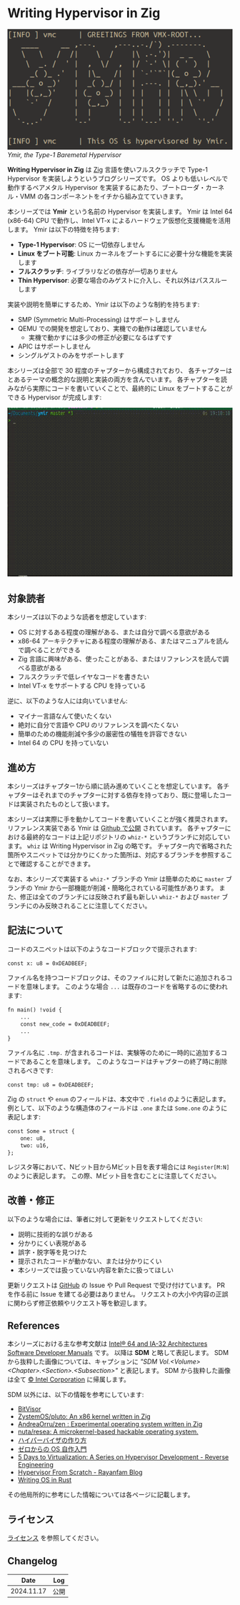 <h1 id="h1-index">Writing Hypervisor in Zig</h1>

<img src="assets/ymir.png" alt="Ymir" id="ymir-img"/>
<em>Ymir, the Type-1 Baremetal Hypervisor</em>

<br>

**Writing Hypervisor in Zig** は [Zig](https://ziglang.org/) 言語を使いフルスクラッチで Type-1 Hypervisor を実装しようというブログシリーズです。
OS よりも低いレベルで動作するベアメタル Hypervisor を実装するにあたり、ブートローダ・カーネル・VMM の各コンポーネントをイチから組み立てていきます。

本シリーズでは **Ymir** という名前の Hypervisor を実装します。
Ymir は Intel 64 (x86-64) CPU で動作し、Intel VT-x によるハードウェア仮想化支援機能を活用します。
Ymir は以下の特徴を持ちます:

- **Type-1 Hypervisor**: OS に一切依存しません
- **Linux をブート可能**: Linux カーネルをブートするにに必要十分な機能を実装します
- **フルスクラッチ**: ライブラリなどの依存が一切ありません
- **Thin Hypervisor**: 必要な場合のみゲストに介入し、それ以外はパススルーします

実装や説明を簡単にするため、Ymir は以下のような制約を持ちます:

- SMP (Symmetric Multi-Processing) はサポートしません
- QEMU での開発を想定しており、実機での動作は確認していません
    - 実機で動かすには多少の修正が必要になるはずです
- APIC はサポートしません
- シングルゲストのみをサポートします

本シリーズは全部で 30 程度のチャプターから構成されており、
各チャプターはとあるテーマの概念的な説明と実装の両方を含んでいます。
各チャプターを読みながら実際にコードを書いていくことで、最終的に Linux をブートすることができる Hypervisor が完成します:

<img src="assets/ymir.gif" alt="Ymir" id="ymir-gif"/>

## 対象読者

本シリーズは以下のような読者を想定しています:

- OS に対するある程度の理解がある、または自分で調べる意欲がある
- x86-64 アーキテクチャにある程度の理解がある、またはマニュアルを読んで調べることができる
- Zig 言語に興味がある、使ったことがある、またはリファレンスを読んで調べる意欲がある
- フルスクラッチで低レイヤなコードを書きたい
- Intel VT-x をサポートする CPU を持っている

逆に、以下のような人には向いていません:

- マイナー言語なんて使いたくない
- 絶対に自分で言語や CPU のリファレンスを調べたくない
- 簡単のための機能削減や多少の厳密性の犠牲を許容できない
- Intel 64 の CPU を持っていない

## 進め方

本シリーズはチャプター1から順に読み進めていくことを想定しています。
各チャプターはそれまでのチャプターに対する依存を持っており、既に登場したコードは実装されたものとして扱います。

本シリーズは実際に手を動かしてコードを書いていくことが強く推奨されます。
リファレンス実装である Ymir は [Github で公開](https://github.com/smallkirby/ymir) されています。
各チャプターにおける最終的なコードは上記リポジトリの `whiz-*` というブランチに対応しています。
`whiz` は Writing Hypervisor in Zig の略です。
チャプター内で省略された箇所やスニペットでは分かりにくかった箇所は、対応するブランチを参照することで確認することができます。

なお、本シリーズで実装する `whiz-*` ブランチの Ymir は簡単のために
`master` ブランチの Ymir から一部機能が削減・簡略化されている可能性があります。
また、修正は全てのブランチには反映されず最も新しい `whiz-*` および `master` ブランチにのみ反映されることに注意してください。

## 記法について

コードのスニペットは以下のようなコードブロックで提示されます:

```zig
const x: u8 = 0xDEADBEEF;
```

ファイル名を持つコードブロックは、そのファイルに対して新たに追加されるコードを意味します。
このような場合 `...` は既存のコードを省略するのに使われます:

```ymir/main.zig
fn main() !void {
    ...
    const new_code = 0xDEADBEEF;
    ...
}
```

ファイル名に `.tmp.` が含まれるコードは、実験等のために一時的に追加するコードであることを意味します。
このようなコードはチャプターの終了時に削除されるべきです:

```ymir/main.tmp.zig
const tmp: u8 = 0xDEADBEEF;
```

Zig の `struct` や `enum` のフィールドは、本文中で `.field` のように表記します。
例として、以下のような構造体のフィールドは `.one` または `Some.one` のように表記します:

```zig
const Some = struct {
    one: u8,
    two: u16,
};
```

レジスタ等において、Nビット目からMビット目を表す場合には `Register[M:N]` のように表記します。
この際、Mビット目を含むことに注意してください。

## 改善・修正

以下のような場合には、筆者に対して更新をリクエストしてください:

- 説明に技術的な誤りがある
- 分かりにくい表現がある
- 誤字・脱字等を見つけた
- 提示されたコードが動かない、または分かりにくい
- 本シリーズでは扱っていない内容を新たに扱ってほしい

更新リクエストは [GitHub](https://github.com/smallkirby/writing-hypervisor-in-zig) の Issue や Pull Request で受け付けています。
PR を作る前に Issue を建てる必要はありません。
リクエストの大小や内容の正誤に関わらず修正依頼やリクエスト等を歓迎します。

## References

本シリーズにおける主な参考文献は [Intel® 64 and IA-32 Architectures Software Developer Manuals](https://www.intel.com/content/www/us/en/developer/articles/technical/intel-sdm.html) です。
以降は **SDM** と略して表記します。
SDM から抜粋した画像については、キャプションに *"SDM Vol.\<Volume\> \<Chapter\>.\<Section\>.\<Subsection\>"* と表記します。
SDM から抜粋した画像は全て [© Intel Corporation](https://www.intel.com/) に帰属します。

SDM 以外には、以下の情報を参考にしています:

- [BitVisor](https://www.bitvisor.org/)
- [ZystemOS/pluto: An x86 kernel written in Zig](https://github.com/ZystemOS/pluto)
- [AndreaOrru/zen : Experimental operating system written in Zig](https://github.com/AndreaOrru/zen)
- [nuta/resea: A microkernel-based hackable operating system.](https://github.com/nuta/resea)
- [ハイパーバイザの作り方](https://syuu1228.github.io/howto_implement_hypervisor/)
- [ゼロからの OS 自作入門](https://zero.osdev.jp/)
- [5 Days to Virtualization: A Series on Hypervisor Development - Reverse Engineering](https://revers.engineering/7-days-to-virtualization-a-series-on-hypervisor-development/)
- [Hypervisor From Scratch - Rayanfam Blog](https://rayanfam.com/topics/hypervisor-from-scratch-part-1/)
- [Writing OS in Rust](https://os.phil-opp.com)

その他局所的に参考にした情報については各ページに記載します。

## ライセンス

[ライセンス](./license.md) を参照してください。

## Changelog

| Date | Log |
| --- | --- |
| 2024.11.17 | 公開 |
